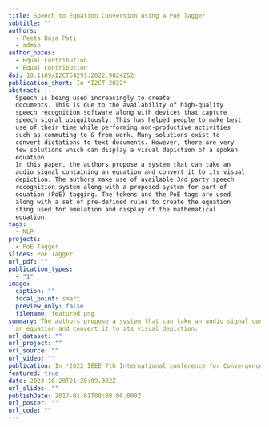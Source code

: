 ```yaml
---
title: Speech to Equation Conversion using a PoE Tagger
subtitle: ""
authors:
  - Peeta Basa Pati
  - admin
author_notes:
  - Equal contribution
  - Equal contribution
doi: 10.1109/I2CT54291.2022.9824252
publication_short: In *I2CT 2022*
abstract: |-
  Speech is being used increasingly to create
  documents. This is due to the availability of high-quality
  speech recognition software along with devices that capture
  speech signal ubiquitously. This has helped people to make best
  use of their time while performing non-productive activities
  such as commuting to & from work. Many solutions exist to
  convert dictations to text documents. However, there are very
  few solutions which can display a visual depiction of a spoken
  equation.
  In this paper, the authors propose a system that can take an
  audio signal containing an equation and convert it to its visual
  depiction. The authors make use of available 3rd party speech
  recognition system along with a proposed system for part of
  equation (PoE) tagging. The tokens and the PoE tags are used
  along with a set of pre-defined rules to create the equation
  sting used for emulation and display of the mathematical
  equation.
tags:
  - NLP
projects:
  - PoE Tagger
slides: PoE Tagger
url_pdf: ""
publication_types:
  - "1"
image:
  caption: ""
  focal_point: smart
  preview_only: false
  filename: featured.png
summary: The authors propose a system that can take an audio signal containing
  an equation and convert it to its visual depiction.
url_dataset: ""
url_project: ""
url_source: ""
url_video: ""
publication: In *2022 IEEE 7th International conference for Convergence in Technology*
featured: true
date: 2023-10-20T21:20:09.382Z
url_slides: ""
publishDate: 2017-01-01T00:00:00.000Z
url_poster: ""
url_code: ""
---
```

<!---
{{% callout note %}}
Click the *Cite* button above to demo the feature to enable visitors to import publication metadata into their reference management software.
{{% /callout %}}

{{% callout note %}}
Create your slides in Markdown - click the *Slides* button to check out the example.
{{% /callout %}}

Supplementary notes can be added here, including [code, math, and images](https://wowchemy.com/docs/writing-markdown-latex/).
-->